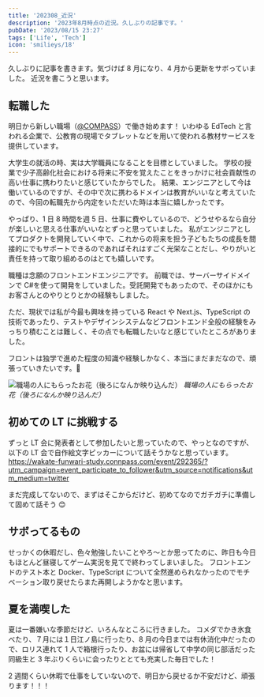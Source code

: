 ```yaml
---
title: '202308_近況'
description: '2023年8月時点の近況。久しぶりの記事です。'
pubDate: '2023/08/15 23:27'
tags: ['Life', 'Tech']
icon: 'smilieys/18'
---
```


久しぶりに記事を書きます。気づけば 8 月になり、4 月から更新をサボっていました。
近況を書こうと思います。

## 転職した

明日から新しい職場（[@COMPASS](https://qubena.com/company)）で働き始めます！
いわゆる EdTech と言われる企業で、公教育の現場でタブレットなどを用いて使われる教材サービスを提供しています。

大学生の就活の時、実は大学職員になることを目標としていました。
学校の授業で少子高齢化社会における将来に不安を覚えたことをきっかけに社会貢献性の高い仕事に携わりたいと感じていたからでした。
結果、エンジニアとして今は働いているのですが、その中で次に携わるドメインは教育がいいなと考えていたので、今回の転職先から内定をいただいた時は本当に嬉しかったです。

やっぱり、1 日 8 時間を週 5 日、仕事に費やしているので、どうせやるなら自分が楽しいと思える仕事がいいなとずっと思っていました。
私がエンジニアとしてプロダクトを開発していく中で、これからの将来を担う子どもたちの成長を間接的にでもサポートできるのであればそれはすごく光栄なことだし、やりがいと責任を持って取り組めるのはとても嬉しいです。

職種は念願のフロントエンドエンジニアです。
前職では、サーバーサイドメインで C#を使って開発をしていました。受託開発でもあったので、そのほかにもお客さんとのやりとりとかの経験もしました。

ただ、現状では私が今最も興味を持っている React や Next.js、TypeScript の技術であったり、テストやデザインシステムなどフロントエンド全般の経験をみっちり積むことは難しく、その点でも転職したいなと感じていたところがありました。

フロントは独学で進めた程度の知識や経験しかなく、本当にまだまだなので、頑張っていきたいです。😤

![職場の人にもらったお花（後ろになんか映り込んだ）](https://images.yajium.day/images/2023/08/20230815/rorisu-to-hana.jpg)
_職場の人にもらったお花（後ろになんか映り込んだ）_

## 初めての LT に挑戦する

ずっと LT 会に発表者として参加したいと思っていたので、やっとなのですが、以下の LT 会で自作絵文字ピッカーについて話そうかなと思っています。  
https://wakate-funwari-study.connpass.com/event/292365/?utm_campaign=event_participate_to_follower&utm_source=notifications&utm_medium=twitter

まだ完成してないので、まずはそこからだけど、初めてなのでガチガチに準備して固めて話そう 😊

## サボってるもの

せっかくの休暇だし、色々勉強したいことやろ〜とか思ってたのに、昨日も今日もほとんど昼寝してゲーム実況を見てで終わってしまいました。
フロントエンドのテスト本と Docker、TypeScript について全然進められなかったのでモチベーション取り戻せたらまた再開しようかなと思います。

## 夏を満喫した

夏は一番嫌いな季節だけど、いろんなところに行きました。
コメダでかき氷食べたり、７月には１日江ノ島に行ったり、8 月の今日までは有休消化中だったので、ロリス連れて 1 人で箱根行ったり、お盆には帰省して中学の同じ部活だった同級生と 3 年ぶりくらいに会ったりととても充実した毎日でした！

2 週間くらい休暇で仕事をしていないので、明日から戻せるか不安だけど、頑張ります！！！
